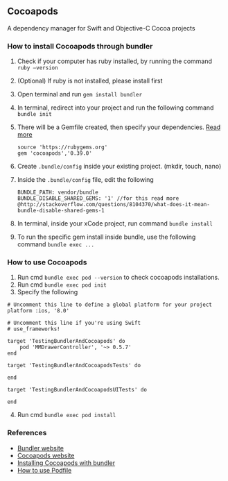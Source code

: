 ## Cocoapods
A dependency manager for Swift and Objective-C Cocoa projects

### How to install Cocoapods through bundler
1. Check if your computer has ruby installed, by running the command `ruby —version`
2. (Optional) If ruby is not installed, please install first
3. Open terminal and run `gem install bundler`
4. In terminal, redirect into your project and run the following command `bundle init`
5. There will be a Gemfile created, then specify your dependencies. [Read more](http://bundler.io/)
	
	```
	source 'https://rubygems.org'
	gem 'cocoapods','0.39.0'
	```

6. Create `.bundle/config` inside your existing project. (mkdir, touch, nano)
7. Inside the `.bundle/config` file, edit the following

	```
	BUNDLE_PATH: vendor/bundle
	BUNDLE_DISABLE_SHARED_GEMS: '1' //for this read more @http://stackoverflow.com/questions/8104370/what-does-it-mean-bundle-disable-shared-gems-1
	```

8. In terminal, inside your xCode project, run command `bundle install`
9. To run the specific gem install inside bundle, use the following command `bundle exec ...`

### How to use Cocoapods
1. Run cmd `bundle exec pod --version` to check cocoapods installations. 
2. Run cmd `bundle exec pod init`
3. Specify the following
```
# Uncomment this line to define a global platform for your project
platform :ios, '8.0'

# Uncomment this line if you're using Swift
# use_frameworks!

target 'TestingBundlerAndCocoapods' do
	pod 'MMDrawerController', '~> 0.5.7'
end

target 'TestingBundlerAndCocoapodsTests' do

end

target 'TestingBundlerAndCocoapodsUITests' do

end
```
4. Run cmd `bundle exec pod install`

### References
* [Bundler website](http://bundler.io/)
* [Cocoapods website](https://cocoapods.org/app)
* [Installing Cocoapods with bundler](https://guides.cocoapods.org/using/a-gemfile.html)
* [How to use Podfile](https://guides.cocoapods.org/using/the-podfile.html)

